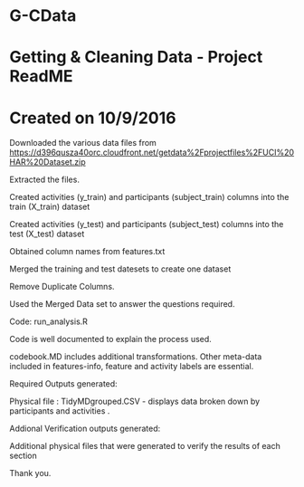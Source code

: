 # G-CData
# Getting & Cleaning Data - Project ReadME
# Created on 10/9/2016

Downloaded the various data files from 
https://d396qusza40orc.cloudfront.net/getdata%2Fprojectfiles%2FUCI%20HAR%20Dataset.zip

Extracted the files. 

Created activities (y_train) and participants (subject_train) columns into the train (X_train) dataset

Created activities (y_test) and participants (subject_test) columns into the test (X_test) dataset 

Obtained column names from features.txt

Merged the training and test datesets to create one dataset 

Remove Duplicate Columns. 

Used the Merged Data set to answer the questions required. 

Code: run_analysis.R 

Code is well documented to explain the process used. 

codebook.MD includes additional transformations. Other meta-data included in features-info, feature and activity labels are essential. 

Required Outputs generated:

Physical file : TidyMDgrouped.CSV - displays data broken down by participants and activities . 

Addional Verification outputs generated: 

Additional physical files that were generated to verify the results of each section

Thank you. 

 



